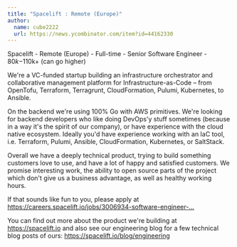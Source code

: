 ```yaml
---
title: "Spacelift : Remote (Europe)"
author:
  name: cube2222
  url: https://news.ycombinator.com/item?id=44162330
---
```


<JobNavigation />

Spacelift - Remote (Europe) - Full-time - Senior Software Engineer - $80k-$110k+ (can go higher)

We&#x27;re a VC-funded startup building an infrastructure orchestrator and collaborative management platform for Infrastructure-as-Code – from OpenTofu, Terraform, Terragrunt, CloudFormation, Pulumi, Kubernetes, to Ansible.

On the backend we&#x27;re using 100% Go with AWS primitives. We&#x27;re looking for backend developers who like doing DevOps&#x27;y stuff sometimes (because in a way it&#x27;s the spirit of our company), or have experience with the cloud native ecosystem. Ideally you&#x27;d have experience working with an IaC tool, i.e. Terraform, Pulumi, Ansible, CloudFormation, Kubernetes, or SaltStack.

Overall we have a deeply technical product, trying to build something customers love to use, and have a lot of happy and satisfied customers. We promise interesting work, the ability to open source parts of the project which don&#x27;t give us a business advantage, as well as healthy working hours.

If that sounds like fun to you, please apply at <a href="https:&#x2F;&#x2F;careers.spacelift.io&#x2F;jobs&#x2F;3006934-software-engineer-remote-europe-mid-and-senior" rel="nofollow">https:&#x2F;&#x2F;careers.spacelift.io&#x2F;jobs&#x2F;3006934-software-engineer-...</a>

You can find out more about the product we&#x27;re building at <a href="https:&#x2F;&#x2F;spacelift.io" rel="nofollow">https:&#x2F;&#x2F;spacelift.io</a> and also see our engineering blog for a few technical blog posts of ours: <a href="https:&#x2F;&#x2F;spacelift.io&#x2F;blog&#x2F;engineering" rel="nofollow">https:&#x2F;&#x2F;spacelift.io&#x2F;blog&#x2F;engineering</a>
<JobApplication />

